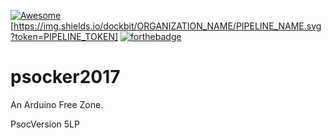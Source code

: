 [![Awesome](https://cdn.rawgit.com/sindresorhus/awesome/d7305f38d29fed78fa85652e3a63e154dd8e8829/media/badge.svg)](https://github.com/sindresorhus/awesome) [https://img.shields.io/dockbit/ORGANIZATION_NAME/PIPELINE_NAME.svg?token=PIPELINE_TOKEN]
[![forthebadge](http://forthebadge.com/badges/powered-by-electricity.svg)](http://forthebadge.com)
# psocker2017

An Arduino Free Zone. 

PsocVersion 5LP
